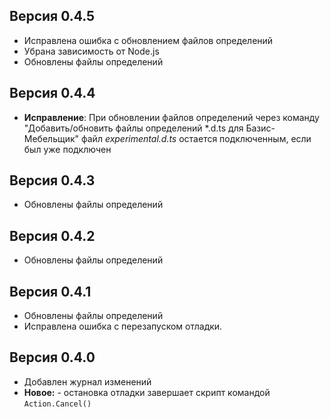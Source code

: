 ## Версия 0.4.5
  - Исправлена ошибка с обновлением файлов определений
  - Убрана зависимость от Node.js
  - Обновлены файлы определений
## Версия 0.4.4
  - **Исправление**: При обновлении файлов определений через команду "Добавить/обновить файлы определений *.d.ts для Базис-Мебельщик" файл _experimental.d.ts_ остается подключенным, если был уже подключен

## Версия 0.4.3
  - Обновлены файлы определений

## Версия 0.4.2
  - Обновлены файлы определений

## Версия 0.4.1
  - Обновлены файлы определений
  - Исправлена ошибка с перезапуском отладки.

## Версия 0.4.0
  - Добавлен журнал изменений
  - **Новое:** - остановка отладки завершает скрипт командой `Action.Cancel()`